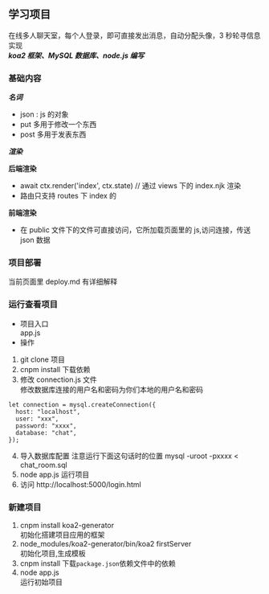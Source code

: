 ## 学习项目

在线多人聊天室，每个人登录，即可直接发出消息，自动分配头像，3 秒轮寻信息实现  
**_koa2 框架、MySQL 数据库、node.js 编写_**

### 基础内容

**_名词_**

- json : js 的对象
- put 多用于修改一个东西
- post 多用于发表东西

**_渲染_**

**后端渲染**

- await ctx.render('index', ctx.state) // 通过 views 下的 index.njk 渲染
- 路由只支持 routes 下 index 的

**前端渲染**

- 在 public 文件下的文件可直接访问，它所加载页面里的 js,访问连接，传送 json 数据

### 项目部署

当前页面里 deploy.md 有详细解释

### 运行查看项目

- 项目入口  
  app.js
- 操作

1. git clone 项目
2. cnpm install 下载依赖
3. 修改 connection.js 文件  
   修改数据库连接的用户名和密码为你们本地的用户名和密码

```
let connection = mysql.createConnection({
  host: "localhost",
  user: "xxx",
  password: "xxxx",
  database: "chat",
});
```

4. 导入数据库配置
   注意运行下面这句话时的位置
   mysql -uroot -pxxxx < chat_room.sql
5. node app.js 运行项目
6. 访问 http://localhost:5000/login.html

### 新建项目

1. cnpm install koa2-generator  
   初始化搭建项目应用的框架
2. node_modules/koa2-generator/bin/koa2 firstServer  
   初始化项目,生成模板
3. cnpm install
   下载`package.json`依赖文件中的依赖
4. node app.js  
   运行初始项目
